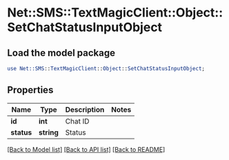 # Net::SMS::TextMagicClient::Object::SetChatStatusInputObject

## Load the model package
```perl
use Net::SMS::TextMagicClient::Object::SetChatStatusInputObject;
```

## Properties
Name | Type | Description | Notes
------------ | ------------- | ------------- | -------------
**id** | **int** | Chat ID | 
**status** | **string** | Status | 

[[Back to Model list]](../README.md#documentation-for-models) [[Back to API list]](../README.md#documentation-for-api-endpoints) [[Back to README]](../README.md)


